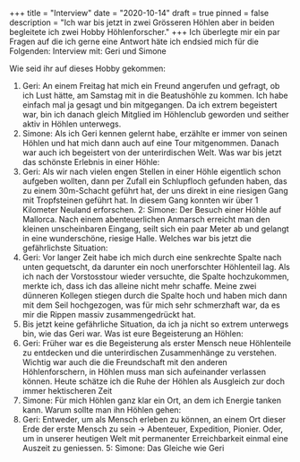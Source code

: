 +++
title = "Interview"
date = "2020-10-14"
draft = true
pinned = false
description = "Ich war bis jetzt in zwei Grösseren Höhlen aber in beiden begleitete ich zwei Hobby Höhlenforscher."
+++
Ich überlegte mir ein par Fragen auf die ich gerne eine Antwort häte ich endsied mich für die Folgenden:
 Interview mit: Geri und Simone

Wie seid ihr auf dieses Hobby gekommen:
1. Geri: An einem Freitag hat mich ein Freund angerufen und gefragt, ob ich Lust hätte, am Samstag mit in die Beatushöhle zu kommen. Ich habe einfach mal ja gesagt und bin mitgegangen. Da ich extrem begeistert war, bin ich danach gleich Mitglied im Höhlenclub geworden und seither aktiv in Höhlen unterwegs.
1. Simone: Als ich Geri kennen gelernt habe, erzählte er immer von seinen Höhlen und hat mich dann auch auf eine Tour mitgenommen. Danach war auch ich begeistert von der unterirdischen Welt.
Was war bis jetzt das schönste Erlebnis in einer Höhle:
2. Geri: Als wir nach vielen engen Stellen in einer Höhle eigentlich schon aufgeben wollten, dann per Zufall ein Schlupfloch gefunden haben, das zu einem 30m-Schacht geführt hat, der uns direkt in eine riesigen Gang mit Tropfsteinen geführt hat. In diesem Gang konnten wir über 1 Kilometer Neuland erforschen.
2: Simone: Der Besuch einer Höhle auf Mallorca. Nach einem abenteuerlichen Anmarsch erreicht man den kleinen unscheinbaren Eingang, seilt sich ein paar Meter ab und gelangt in eine wunderschöne, riesige Halle.
Welches war bis jetzt die gefährlichste Situation:
3. Geri: Vor langer Zeit habe ich mich durch eine senkrechte Spalte nach unten gequetscht, da darunter ein noch unerforschter Höhlenteil lag. Als ich nach der Vorstosstour wieder versuchte, die Spalte hochzukommen, merkte ich, dass ich das alleine nicht mehr schaffe. Meine zwei dünneren Kollegen stiegen durch die Spalte hoch und haben mich dann mit dem Seil hochgezogen, was für mich sehr schmerzhaft war, da es mir die Rippen massiv zusammengedrückt hat.
3. Bis jetzt keine gefährliche Situation, da ich ja nicht so extrem unterwegs bin, wie das Geri war.
Was ist eure Begeisterung an Höhlen: 
4. Geri: Früher war es die Begeisterung als erster Mensch neue Höhlenteile zu entdecken und die unterirdischen Zusammenhänge zu verstehen. Wichtig war auch die die Freundschaft mit den anderen Höhlenforschern, in Höhlen muss man sich aufeinander verlassen können. Heute schätze ich die Ruhe der Höhlen als Ausgleich zur doch immer hektischeren Zeit
4. Simone: Für mich Höhlen ganz klar ein Ort, an dem ich Energie tanken kann.
Warum sollte man ihn Höhlen gehen:
5. Geri: Entweder, um als Mensch erleben zu können, an einem Ort dieser Erde der erste Mensch zu sein -> Abenteuer, Expedition, Pionier. Oder, um in unserer heutigen Welt mit permanenter Erreichbarkeit einmal eine Auszeit zu geniessen.
5: Simone: Das Gleiche wie Geri
